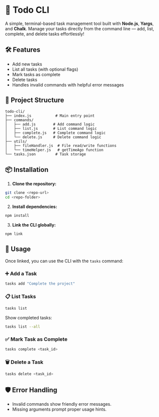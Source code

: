 # 🚀 Todo CLI

A simple, terminal-based task management tool built with **Node.js**, **Yargs**, and **Chalk**. Manage your tasks directly from the command line — add, list, complete, and delete tasks effortlessly!

## 🛠 Features

- Add new tasks
- List all tasks (with optional flags)
- Mark tasks as complete
- Delete tasks
- Handles invalid commands with helpful error messages

## 📂 Project Structure
```
todo-cli/  
├── index.js           # Main entry point  
├── commands/  
│   ├── add.js        # Add command logic  
│   ├── list.js       # List command logic  
│   ├── complete.js   # Complete command logic  
│   └── delete.js     # Delete command logic  
├── utils/  
│   ├── fileHandler.js  # File read/write functions  
│   └── timeHelper.js   # getTimeAgo function  
└── tasks.json         # Task storage

```

## 📦 Installation

1. **Clone the repository:**
```sh
git clone <repo-url>
cd <repo-folder>
```

2. **Install dependencies:**
```sh
npm install
```

3. **Link the CLI globally:**
```sh
npm link
```

## 🚀 Usage

Once linked, you can use the CLI with the `tasks` command:

### ➕ Add a Task
```sh
tasks add "Complete the project"
```

### 📋 List Tasks
```sh
tasks list
```

Show completed tasks:
```sh
tasks list --all
```

### ✅ Mark Task as Complete
```sh
tasks complete <task_id>
```

### 🗑 Delete a Task
```sh
tasks delete <task_id>
```

## 🛡 Error Handling
- Invalid commands show friendly error messages.
- Missing arguments prompt proper usage hints.

